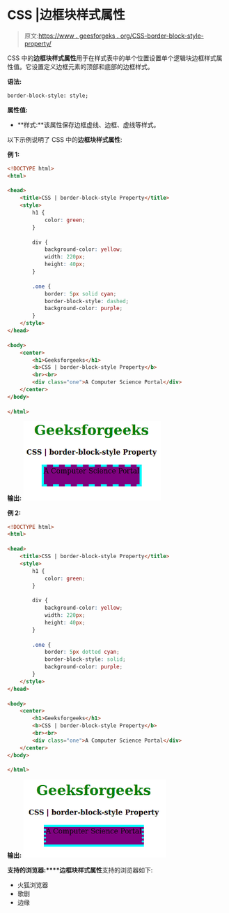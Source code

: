 # CSS |边框块样式属性

> 原文:[https://www . geesforgeks . org/CSS-border-block-style-property/](https://www.geeksforgeeks.org/css-border-block-style-property/)

CSS 中的**边框块样式属性**用于在样式表中的单个位置设置单个逻辑块边框样式属性值。它设置定义边框元素的顶部和底部的边框样式。

**语法:**

```html
border-block-style: style;
```

**属性值:**

*   **样式:**该属性保存边框虚线、边框、虚线等样式。

以下示例说明了 CSS 中的**边框块样式属性**:

**例 1:**

```html
<!DOCTYPE html>
<html>

<head>
    <title>CSS | border-block-style Property</title>
    <style>
        h1 {
            color: green;
        }

        div {
            background-color: yellow;
            width: 220px;
            height: 40px;
        }

        .one {
            border: 5px solid cyan;
            border-block-style: dashed;
            background-color: purple;
        }
    </style>
</head>

<body>
    <center>
        <h1>Geeksforgeeks</h1>
        <b>CSS | border-block-style Property</b>
        <br><br>
        <div class="one">A Computer Science Portal</div>
    </center>
</body>

</html>                    
```

**输出:**
![](img/e114e71cb19d73968d8b07e5763b6f97.png)

**例 2:**

```html
<!DOCTYPE html>
<html>

<head>
    <title>CSS | border-block-style Property</title>
    <style>
        h1 {
            color: green;
        }

        div {
            background-color: yellow;
            width: 220px;
            height: 40px;
        }

        .one {
            border: 5px dotted cyan;
            border-block-style: solid;
            background-color: purple;
        }
    </style>
</head>

<body>
    <center>
        <h1>Geeksforgeeks</h1>
        <b>CSS | border-block-style Property</b>
        <br><br>
        <div class="one">A Computer Science Portal</div>
    </center>
</body>

</html>                    
```

**输出:**
![](img/7f556bd16fc0b59bf13a17c2c9c2f47b.png)

**支持的浏览器:****边框块样式属性**支持的浏览器如下:

*   火狐浏览器
*   歌剧
*   边缘